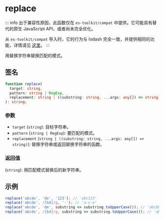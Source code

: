 # replace

::: info
出于兼容性原因，此函数仅在 `es-toolkit/compat` 中提供。它可能具有替代的原生 JavaScript API，或者尚未完全优化。

从 `es-toolkit/compat` 导入时，它的行为与 lodash 完全一致，并提供相同的功能，详情请见 [这里](../../../compatibility.md)。
:::

用替换字符串替换匹配的模式。

## 签名

```typescript
function replace(
  target: string,
  pattern: string | RegExp,
  replacement: string | ((substring: string, ...args: any[]) => string)
): string;
```

### 参数

- `target` (`string`): 目标字符串。
- `pattern` (`string | RegExp`): 要匹配的模式。
- `replacement` (`string | ((substring: string, ...args: any[]) => string)`): 替换字符串或返回替换字符串的函数。

### 返回值

(`string`): 用匹配模式替换后的新字符串。

## 示例

```typescript
replace('abcde', 'de', '123'); // 'abc123'
replace('abcde', /[bd]/g, '-'); // 'a-c-e'
replace('abcde', 'de', substring => substring.toUpperCase()); // 'abcDE'
replace('abcde', /[bd]/g, substring => substring.toUpperCase()); // 'aBcDe'
```
